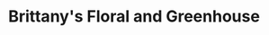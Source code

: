 ---
title: "Brittany's Floral and Greenhouse"
url: /walker/brittanys-floral-and-greenhouse/
shop: florist
---